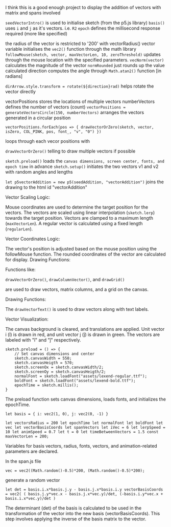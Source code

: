 I think this is a good enough project to display the addition of vectors with matrix and spans involved

`seedVectorIntro()` is used to initialise sketch (from the p5.js library)
`basis()` uses `i` and `j` as it's vectors. i.e. `R2`
`epoch` defines the millisecond response required (more like specified)

the radius of the vector is restricted to '200' with vectorRadius()
vector variable initialises the `vec2()` function through the math library
`followMouse(sketch, vector, maxVectorLen, 10, zeroThreshold)` updates through the mouse location with the specified parameters.
`vecNorm(vector)` calculates the magnitude of the vector
`normRounded` just rounds up the value calculated
direction computes the angle through `Math.atan2()` function [in radians]

`dirArrow.style.transform = rotate(${direction}rad)` helps rotate the vector directly


vectorPositions stores the locations of multiple vectors
numberVectors defines the number of vectors (count)
`vectorPositions = generateVectorsCircle(150, numberVectors)` arranges the vectors generated in a circular position

`vectorPositions.forEach(pos => {
    drawVectorOrZero(sketch, vector, isZero, COL_PINK, pos, font_, "v", "0")
})` 

loops through each vecor positions with

`drawVectorOrZero()` telling to draw multiple vectors if possible

`sketch.preload()` loads the `canvas dimensions, screen center, fonts, and epoch time` in advance
`sketch.setup()` initiates the two vectors v1 and v2 with random angles and lengths

`let p5vectorAddition = new p5(seedAddition, "vectorAddition")` joins the drawing to the html id "vectorAddition"

Vector Scaling Logic:

Mouse coordinates are used to determine the target position for the vectors.
The vectors are scaled using linear interpolation (`sketch.lerp`) towards the target position.
Vectors are clamped to a maximum length (`maxVectorLen`).
A regular vector is calculated using a fixed length (`regularLen`).

Vector Coordinates Logic:

The vector's position is adjusted based on the mouse position using the followMouse function.
The rounded coordinates of the vector are calculated for display.
Drawing Functions:

Functions like:
 
`drawVectorOrZero()`, 
`drawColumnVector()`, and 
`drawGrid()` 

are used to draw vectors, matrix columns, and a grid on the canvas.

Drawing Functions:

The `drawVectorText()` is used to draw vectors along with text labels.

Vector Visualization:

The canvas background is cleared, and translations are applied.
Unit vector i (î) is drawn in red, and unit vector j (ĵ) is drawn in green.
The vectors are labeled with "î" and "ĵ" respectively.

```
sketch.preload = () => {
    // Set canvas dimensions and center
    sketch.canvasWidth = 550;
    sketch.canvasHeigth = 570;
    sketch.screenOx = sketch.canvasWidth/2;
    sketch.screenOy = sketch.canvasHeigth/2;
    normalFont = sketch.loadFont("assets/lexend-regular.ttf");
    boldFont = sketch.loadFont("assets/lexend-bold.ttf");
    epochTime = sketch.millis();
}

```

The preload function sets canvas dimensions, loads fonts, and initializes the epochTime.


`let basis = {
    i: vec2(1, 0),
    j: vec2(0, -1)
}`

`let vectorsRadius = 200
let epochTime
let normalFont
let boldFont
let vec
let vectorBasisCoords
let spanVectors
let iVec = 6
let lerpSpeed = 10
let animSpeed = 0.7
let t = 0
let timeBetweenVectors = 1.5
const maxVectorLen = 200;
`

Variables for basis vectors, radius, fonts, vectors, and animation-related parameters are declared.



In the span.js file

`vec = vec2((Math.random()-0.5)*200, (Math.random()-0.5)*200);`

generate a random vector

`let det = basis.i.x*basis.j.y - basis.j.x*basis.i.y
vectorBasisCoords = vec2(
    ( basis.j.y*vec.x - basis.j.x*vec.y)/det,
    (-basis.i.y*vec.x + basis.i.x*vec.y)/det
)`

The determinant (det) of the basis is calculated to be used in the transformation of the vector into the new basis (vectorBasisCoords). This step involves applying the inverse of the basis matrix to the vector.

